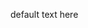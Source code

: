 <p id='content'></p>
<p id='textarea'>default text here</p>
<p id='target'></p>

<script src="https://raw.githack.com/brwhale/KataScript/main/jssrc/kscript.js" />
